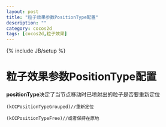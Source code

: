```yaml
---
layout: post
title: "粒子效果参数PositionType配置"
description: ""
category: cocos2d
tags: [cocos2d,粒子效果]
---
```

{% include JB/setup %}

粒子效果参数PositionType配置
==================

**positionType**决定了当节点移动时已喷射出的粒子是否要重新定位

    (kCCPositionTypeGrouped)//重新定位
    
    (kCCPositionTypeFree)//或者保持在原地


